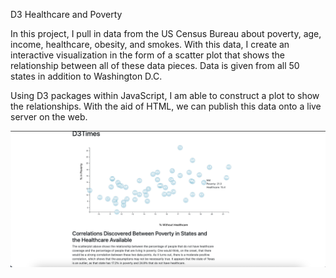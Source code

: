 D3 Healthcare and Poverty

In this project, I pull in data from the US Census Bureau about poverty, age, income, healthcare, obesity, and smokes. With this data, I create an interactive visualization in the form of a scatter plot that shows the relationship between all of these data pieces. Data is given from all 50 states in addition to Washington D.C.

Using D3 packages within JavaScript, I am able to construct a plot to show the relationships. With the aid of HTML, we can publish this data onto a live server on the web.


![](D3_data_journalism/d3viz.png)
